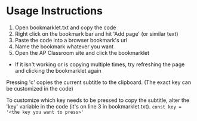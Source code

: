 # Usage Instructions

1. Open bookmarklet.txt and copy the code
2. Right click on the bookmark bar and hit 'Add page' (or similar text)
3. Paste the code into a browser bookmark's url
4. Name the bookmark whatever you want
5. Open the AP Classroom site and click the bookmarklet

- If it isn't working or is copying multiple times, try refreshing the page and clicking the bookmarklet again

Pressing 'c' copies the current subtitle to the clipboard. (The exact key can be customized in the code)

To customize which key needs to be pressed to copy the subtitle, alter the 'key' variable in the code (it's on line 3 in bookmarklet.txt).
```const key = '<the key you want to press>'```
